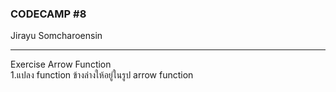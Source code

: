 ### CODECAMP #8
Jirayu Somcharoensin    
___
Exercise Arrow Function  
1.แปลง function ข้างล่างให้อยู่ในรูป arrow function